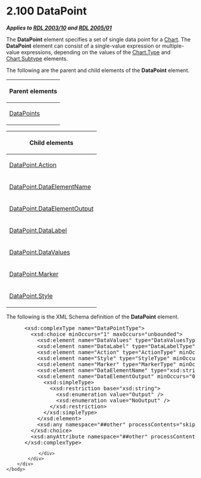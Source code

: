 <html dir="LTR" xmlns:mshelp="http://msdn.microsoft.com/mshelp" xmlns:ddue="http://ddue.schemas.microsoft.com/authoring/2003/5" xmlns:xlink="http://www.w3.org/1999/xlink" xmlns:tool="http://www.microsoft.com/tooltip">
    <head>
        <meta http-equiv="Content-Type" content="text/html; CHARSET=utf-8"></meta>
        <meta name="save" content="history"></meta>
        <title>2.100 DataPoint</title>
        <xml>
            <mshelp:toctitle title="2.100 DataPoint"></mshelp:toctitle>
            <mshelp:rltitle title="[MS-RDL]: DataPoint"></mshelp:rltitle>
            <mshelp:keyword index="A" term="750e3640-c0df-4f41-b0ba-f6a4f3d09d0e"></mshelp:keyword>
            <mshelp:attr name="DCSext.ContentType" value="open specification"></mshelp:attr>
            <mshelp:attr name="AssetID" value="750e3640-c0df-4f41-b0ba-f6a4f3d09d0e"></mshelp:attr>
            <mshelp:attr name="TopicType" value="kbRef"></mshelp:attr>
            <mshelp:attr name="DCSext.Title" value="[MS-RDL]: DataPoint" />
        </xml>
    </head>
    <body>
        <div id="header">
            <h1 class="heading">2.100 DataPoint</h1>
        </div>
        <div id="mainSection">
            <div id="mainBody">
                <div id="allHistory" class="saveHistory"></div>
                <div id="sectionSection0" class="section" name="collapseableSection">
                    

<p><b><i>Applies to </i></b><a href="a7e2ad00-07c8-4f6d-80ab-3ad55df7b233.md"><b><i>RDL 2003/10</i></b></a><b>
<i>and </i></b><a href="3ebe2912-4958-4832-b391-cad1f5e13338.md"><b><i>RDL 2005/01</i></b></a></p>

<p>The <b>DataPoint</b> element specifies a set of single data
point for a <a href="b0ab5524-7eb2-47a7-a4d3-230f5c8c5526.md">Chart</a>. The <b>DataPoint</b>
element can consist of a single-value expression or multiple-value expressions,
depending on the values of the <a href="6d4404b0-081d-4cda-bcce-786181d740a6.md">Chart.Type</a> and <a href="ad30a64a-072d-4e5f-b974-596b680efc53.md">Chart.Subtype</a> elements.</p>

<p>The following are the parent and child elements of the <b>DataPoint</b>
element.</p>

<table>
 <thead>
  <tr>
   <th>
   <p>Parent elements</p>
   </th>
  </tr>
 </thead>
 <tr>
  <td>
  <p><a href="8dca5bda-b4cb-4917-9384-1eb0c455aa92.md">DataPoints</a>
  </p>
  </td>
 </tr>
</table>

<p> </p>

<table>
 <thead>
  <tr>
   <th>
   <p>Child elements</p>
   </th>
  </tr>
 </thead>
 <tr>
  <td>
  <p><a href="ebe9433c-dff8-4d60-9a66-29d880461ede.md">DataPoint.Action</a></p>
  </td>
 </tr>
 <tr>
  <td>
  <p><a href="f209cf22-2a4b-4ce6-a0bf-76b4ef7870bc.md">DataPoint.DataElementName</a></p>
  </td>
 </tr>
 <tr>
  <td>
  <p><a href="339a2f33-05df-46ba-89a3-4ecc13e67025.md">DataPoint.DataElementOutput</a></p>
  </td>
 </tr>
 <tr>
  <td>
  <p><a href="2526e301-a2b0-42d5-b848-d34df5275d47.md">DataPoint.DataLabel</a></p>
  </td>
 </tr>
 <tr>
  <td>
  <p><a href="937806c2-d554-4e97-97a6-a9eb8c6856ea.md">DataPoint.DataValues</a></p>
  </td>
 </tr>
 <tr>
  <td>
  <p><a href="2b168115-0acc-4eba-999e-252d8731c5e9.md">DataPoint.Marker</a></p>
  </td>
 </tr>
 <tr>
  <td>
  <p><a href="95dd9e14-e0b9-4e5d-9ac7-a5098a48e227.md">DataPoint.Style</a></p>
  </td>
 </tr>
</table>

<p>The following is the XML Schema definition of the <b>DataPoint</b>
element.</p>

<dl>
<dd>
<div><pre> &lt;xsd:complexType name=&quot;DataPointType&quot;&gt;
   &lt;xsd:choice minOccurs=&quot;1&quot; maxOccurs=&quot;unbounded&quot;&gt;
     &lt;xsd:element name=&quot;DataValues&quot; type=&quot;DataValuesType&quot; /&gt;
     &lt;xsd:element name=&quot;DataLabel&quot; type=&quot;DataLabelType&quot; minOccurs=&quot;0&quot; /&gt;
     &lt;xsd:element name=&quot;Action&quot; type=&quot;ActionType&quot; minOccurs=&quot;0&quot; /&gt;
     &lt;xsd:element name=&quot;Style&quot; type=&quot;StyleType&quot; minOccurs=&quot;0&quot; /&gt;
     &lt;xsd:element name=&quot;Marker&quot; type=&quot;MarkerType&quot; minOccurs=&quot;0&quot; /&gt;
     &lt;xsd:element name=&quot;DataElementName&quot; type=&quot;xsd:string&quot; minOccurs=&quot;0&quot; /&gt;
     &lt;xsd:element name=&quot;DataElementOutput&quot; minOccurs=&quot;0&quot;&gt;
       &lt;xsd:simpleType&gt;
         &lt;xsd:restriction base=&quot;xsd:string&quot;&gt;
           &lt;xsd:enumeration value=&quot;Output&quot; /&gt;
           &lt;xsd:enumeration value=&quot;NoOutput&quot; /&gt;
         &lt;/xsd:restriction&gt;
       &lt;/xsd:simpleType&gt;
     &lt;/xsd:element&gt;
     &lt;xsd:any namespace=&quot;##other&quot; processContents=&quot;skip&quot; /&gt;
   &lt;/xsd:choice&gt;
   &lt;xsd:anyAttribute namespace=&quot;##other&quot; processContents=&quot;skip&quot; /&gt;
 &lt;/xsd:complexType&gt;
</pre></div>
</dd></dl>


                </div>
            </div>
        </div>
    </body>
</html>